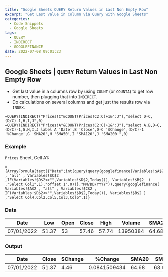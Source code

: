 ```yaml
---
title: "Google Sheets QUERY Return Values in Last Non Empty Row"
excerpt: "Get Last Value in Column via Query with Google Sheets"
categories:
  - Code Snippets
  - Google Sheets
tags:
  - QUERY
  - INDIRECT
  - GOOGLEFINANCE
date: 2022-07-08 09:01:23
---
```


##  **Google Sheets | `QUERY` Return Values in Last Non Empty Row**

- Get last value in a columns row by using `COUNT` (or `COUNTA`) to get row number, then plugging that into `INDIRECT`.  
- Do calculations on several columns and get just the results row via `INDEX`.

```excel
=QUERY(INDIRECT("Prices!C"&COUNT(Prices!C2:C)+1&":J"),"select D-C,(D/C)-1,H,I,J",0)
=QUERY(INDIRECT("Prices!A"&COUNT(Prices!C2:C)+1&":J"),"select A,B,D-C,(D/C)-1,G,H,I,J label A 'Date',B 'Close',D-C '$Change',(D/C)-1 '%Change',G 'SMA20',H 'SMA50',I 'SMA120',J 'SMA200'",0)
```

### **Example**  
`Prices` Sheet, Cell A1:
 
 ```excel
={ArrayFormula(text({"Date";int(query(query(googlefinance(Variables!$A$2  , "all" , Variables!$C$2 ,IF(Variables!$D$2<>"",Variables!$D$2,Today()), Variables!$B$2  ) ,"Select Col1",1),"offset 1",0))},"MM/DD/YYYY")),query(googlefinance( Variables!$A$2 , "all" , Variables!$C$2 , IF(Variables!$D$2<>"",Variables!$D$2,Today()), Variables!$B$2 ) ,"Select Col4,Col2,Col5,Col3,Col6",1)}
   ```

### **Data**  
| Date       | Low   | Open | Close | High  | Volume   | SMA20  | SMA50    | SMA120  | SMA200    |
| ---------- | ----- | ---- | ----- | ----- | -------- | ----- | ------- | ------ | -------- |
| 07/01/2022 | 51.37 | 53   | 57.46 | 57.74 | 13950384 | 64.68 | 63.6046 | 46.133 | 34.76575 |

### **Output**  
| Date       | Close | $Change | %Change      | SMA20 | SMA50   | SMA120 | SMA200   |
| ---------- | ----- | ------- | ------------ | ----- | ------- | ------ | -------- |
| 07/01/2022 | 51.37 | 4.46    | 0.0841509434 | 64.68 | 63.6046 | 46.133 | 34.76575 |